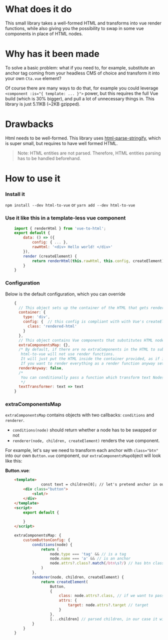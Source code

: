 # What does it do
This small library takes a well-formed HTML and transforms into vue render functions, while also giving you the possibility to swap in some vue components in place of HTML nodes.

# Why has it been made
To solve a basic problem: what if you need to, for example, substitute an anchor tag coming from your headless CMS of choice and transform it into your own `Cta.vue` element?

Of course there are many ways to do that, for example you could leverage `<component :is="{ template: ... }">` power, but this requires the full Vue build (which is 30% bigger), and pull a lot of unnecessary things in. This library is just 5.11KB (~2KB gzipped).

# Drawbacks
Html needs to be well-formed. This library uses [html-parse-stringify](https://github.com/HenrikJoreteg/html-parse-stringify), which is super small, but requires to have well formed HTML.

> Note: HTML entities are not parsed. Therefore, HTML entities parsing has to be handled beforehand.

# How to use it

### Install it
`npm install --dev html-to-vue` or `yarn add --dev html-to-vue`

### Use it like this in a template-less vue component
```js
    import { renderHtml } from 'vue-to-html';
    export default {
	    data: () => ({
			config: { ... },
			rawHtml: '<div> Hello world! </div>'
		}),
		render (createElement) {
			return renderHtml(this.rawHtml, this.config, createElement)
		}
	}
```
### Configuration
Below is the default configuration, which you can override
```js
	{  
	  // This object sets up the container of the HTML that gets rendered
	  container: {
	    type: 'div',  
		config: {  // this config is compliant with with Vue's createElement config
		  class: 'rendered-html'  
		}  
	  },  
	  // This object contains Vue components that substitutes HTML node (look at next section)
	  extraComponentsMap: {},  
	  /* By default, if there are no extraComponents in the HTML to substitute,
	   html-to-vue will not use render functions.
	   It will just put the HTML inside the container provided, as if it would be a v-html directive. 
	   If you want to render everything as a render function anyway set this to true */
	  renderAnyway: false,  
	  /*
	   You can conditionally pass a function which transform text Nodes (e.g.: to handle html entities)
	   */
	  textTransformer: text => text
	}
```
### extraComponentsMap
`extraComponentsMap` contains objects with two callbacks: `conditions` and `renderer`.
 - `conditions(node)` should return whether a node has to be swapped or not
 - `renderer(node, children, createElement)` renders the vue component.

For example, let's say we need to transform each anchor with `class="btn"` into our own `Button.vue` component, our `extraComponentsMap`object will look like this:

**Button.vue**:
```html
	<template>
				const text = children[0]; // let's pretend anchor in our case has only a text-node child
		<div class="button">
			<slot/>
		</div>
	</template>
	<script>
		export default {
			
		}
	</script>
```

```js
	extraComponentsMap: {
		customButtonConfig: {
			conditions(node) {
				return (
					node.type === 'tag' && // is a tag
					node.name === 'a' && // is an anchor
					node.attrs?.class?.match(/btn\s?/) // has btn class
				)
			},
			renderer(node, children, createElement) {
				return createElement(
					Button,
					{
						class: node.attrs?.class, // if we want to pass the class of the node
						attrs: {
							target: node.attrs?.target // target
						}
					},
					[...children] // parsed children, in our case it will probably be just a text child
			}
		} 
	}
```
